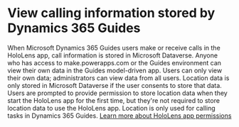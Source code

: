 # View calling information stored by Dynamics 365 Guides

When Microsoft Dynamics 365 Guides users make or receive calls in the HoloLens app, call information is stored in Microsoft Dataverse. Anyone who has access to make.powerapps.com or the Guides environment can view their own data in the Guides model-driven app. Users can only view their own data; administrators can view data from all users. 
Location data is only stored in Microsoft Dataverse if the user consents to store that data. Users are prompted to provide permission to store location data when they start the HoloLens app for the first time, but they're not required to store location data to use the HoloLens app. Location is only used for calling tasks in Dynamics 365 Guides. [Learn more about HoloLens app permissions](hololens-permissions.md)
